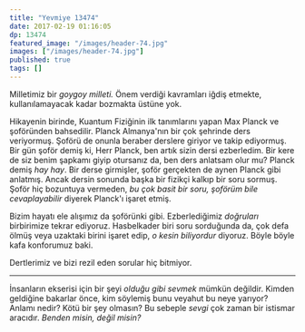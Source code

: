 ```yaml
---
title: "Yevmiye 13474"
date: 2017-02-19 01:16:05
dp: 13474
featured_image: "/images/header-74.jpg"
images: ["/images/header-74.jpg"]
published: true
tags: []
---
```


Milletimiz bir *goygoy milleti.* Önem verdiği kavramları iğdiş etmekte,
kullanılamayacak kadar bozmakta üstüne yok.

Hikayenin birinde, Kuantum Fiziğinin ilk tanımlarını yapan Max Planck ve
şoföründen bahsedilir. Planck Almanya'nın bir çok şehrinde ders
veriyormuş. Şoförü de onunla beraber derslere giriyor ve takip ediyormuş. Bir
gün şoför demiş ki, Herr Planck, ben artık sizin dersi ezberledim. Bir kere de
siz benim şapkamı giyip otursanız da, ben ders anlatsam olur mu? Planck demiş
*hay hay*. Bir derse girmişler, şoför gerçekten de aynen Planck gibi
anlatmış. Ancak dersin sonunda başka bir fizikçi kalkıp bir soru sormuş. Şoför
hiç bozuntuya vermeden, *bu çok basit bir soru, şoförüm bile cevaplayabilir*
diyerek Planck'ı işaret etmiş.

Bizim hayatı ele alışımız da şoförünki gibi. Ezberlediğimiz *doğruları*
birbirimize tekrar ediyoruz. Hasbelkader biri soru sorduğunda da, çok defa ölmüş
veya uzaktaki birini işaret edip, *o kesin biliyordur* diyoruz. Böyle böyle kafa
konforumuz baki. 

Dertlerimiz ve bizi rezil eden sorular hiç bitmiyor.

-------

İnsanların ekserisi için bir şeyi *olduğu gibi sevmek* mümkün değildir. Kimden
geldiğine bakarlar önce, kim söylemiş bunu veyahut bu neye yarıyor? Anlamı
nedir? Kötü bir şey olmasın? Bu sebeple *sevgi* çok zaman bir istismar
aracıdır. *Benden misin, değil misin?* 

